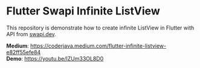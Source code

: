 # Flutter Swapi Infinite ListView
This repository is demonstrate how to create infinite ListView in Flutter with API from [swapi.dev](https://swapi.dev/).

**Medium**: https://coderjava.medium.com/flutter-infinite-listview-e82ff55efe84 <br />
**Demo**: https://youtu.be/IZUm33OL8D0
